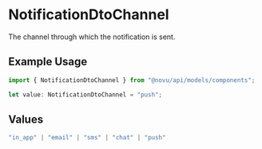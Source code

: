 # NotificationDtoChannel

The channel through which the notification is sent.

## Example Usage

```typescript
import { NotificationDtoChannel } from "@novu/api/models/components";

let value: NotificationDtoChannel = "push";
```

## Values

```typescript
"in_app" | "email" | "sms" | "chat" | "push"
```